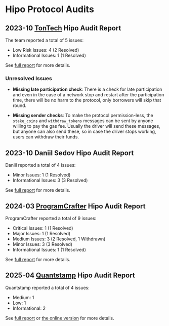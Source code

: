 # Hipo Protocol Audits

## 2023-10 [TonTech](https://ton.tech/) Hipo Audit Report

The team reported a total of 5 issues:

- Low Risk Issues: 4 (2 Resolved)
- Informational Issues: 1 (1 Resolved)

See [full report](TonTech%20Hipo%20Audit%20Report%202023-10.pdf) for more details.

### Unresolved Issues

- **Missing late participation check**: There is a check for late participation and even in the case of a network stop and restart after the participation time, there will be no harm to the protocol, only borrowers will skip that round.

- **Missing sender checks**: To make the protocol permission-less, the `stake_coins` and `withdraw_tokens` messages can be sent by anyone willing to pay the gas fee. Usually the driver will send these messages, but anyone can also send these, so in case the driver stops working, users can withdraw their funds.

## 2023-10 Daniil Sedov Hipo Audit Report

Daniil reported a total of 4 issues:

- Minor Issues: 1 (1 Resolved)
- Informational Issues: 3 (3 Resolved)

See [full report](Daniil%20Sedov%20Hipo%20Audit%20Report%202023-10.pdf) for more details.

## 2024-03 [ProgramCrafter](https://ratingers.pythonanywhere.com) Hipo Audit Report

ProgramCrafter reported a total of 9 issues:

- Critical Issues: 1 (1 Resolved)
- Major Issues: 1 (1 Resolved)
- Medium Issues: 3 (2 Resolved, 1 Withdrawn)
- Minor Issues: 3 (3 Resolved)
- Informational Issues: 1 (1 Resolved)

See [full report](ProgramCrafter%20Hipo%20Audit%20Report%202024-03.pdf) for more details.

## 2025-04 [Quantstamp](https://quantstamp.com/) Hipo Audit Report

Quantstamp reported a total of 4 issues:

- Medium: 1
- Low: 1
- Informational: 2

See [full report](Quantstamp%20Hipo%20Audit%20Report%202025-04.pdf) or [the online version](https://certificate.quantstamp.com/full/hipo-finance/62651b32-2b58-4ac1-88c4-f06978bf993d/index.html) for more details.
